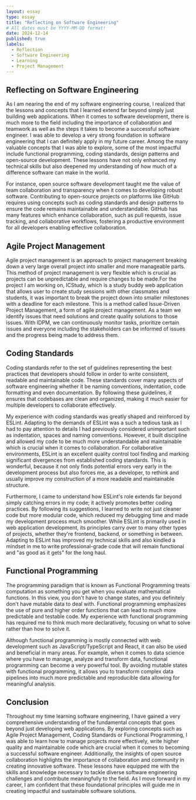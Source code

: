 ```yaml
---
layout: essay
type: essay
title: "Reflecting on Software Engineering"
# All dates must be YYYY-MM-DD format!
date: 2024-12-14
published: true
labels:
  - Reflection
  - Software Engineering
  - Learning
  - Project Management
---
```


## Reflecting on Software Engineering

As I am nearing the end of my software engineering course, I realized that the lessons and concepts that I learned extend far beyond simply just building web applications. When it comes to software development, there is much more to the field including the importance of collaboration and teamwork as well as the steps it takes to become a successful software engineer. I was able to develop a very strong foundation in software engineering that I can definitely apply in my future career. Among the many valuable concepts that I was able to explore, some of the most impactful include functional programming, coding standards, design patterns and open-source development. These lessons have not only enhanced my technical skills but also deepened my understanding of how much of a difference software can make in the world. 

For instance, open source software development taught me the value of team collaboration and transparency when it comes to developing robust software. Contributing to open-source projects on platforms like GitHub requires using concepts such as coding standards and design patterns to ensure the code remains maintainable and understandable. GitHub has many features which enhance collaboration, such as pull requests, issue tracking, and collaborative workflows, fostering a productive environment for all developers enabling effective collaboration.

## Agile Project Management

Agile project management is an approach to project management breaking down a very large overall project into smaller and more manageable parts. This method of project management is very flexible which is crucial as projects can be unpredictable and require changes to be made.For the project I am working on, ICStudy, which is a study buddy web application that allows user to create study sessions with other classmates and students, it was important to break the project down into smaller milestones with a deadline for each milestone. This is a method called Issue-Driven Project Management, a form of agile project management. As a team we identify issues that need solutions and create quality solutions to those issues. With IDPM, we can continuously monitor tasks, prioritize certain issues and everyone including the stakeholders can be informed of issues and the progress being made to address them.  

## Coding Standards

Coding standards refer to the set of guidelines representing the best practices that developers should follow in order to write consistent, readable and maintainable code. These standards cover many aspects of software engineering whether it be naming conventions, indentation, code formatting and even documentation. By following these guidelines, it ensures that codebases are clean and organized, making it much easier for multiple developers to collaborate effectively. 

My experience with coding standards was greatly shaped and reinforced by ESLint. Adapting to the demands of ESLint was a such a tedious task as I had to pay attention to details I had previously considered unimportant such as indentation, spaces and naming conventions. However, it built discipline and allowed my code to be much more understandable and maintainable which is crucial when it comes to collaboration. For collaborative environments, ESLint is an excellent quality control tool finding and marking significant divergences from established coding standards. This is wonderful, because it not only finds potential errors very early in the development process but also forces me, as a developer, to rethink and usually improve my construction of a more readable and maintainable structure.

Furthermore, I came to understand how ESLint's role extends far beyond simply catching errors in my code; it actively promotes better coding practices. By following its suggestions, I learned to write not just cleaner code but more modular code, which reduced my debugging time and made my development process much smoother. While ESLint is primarily used in web application development, its principles carry over to many other types of projects, whether they're frontend, backend, or something in between. Adapting to ESLint has improved my technical skills and also kindled a mindset in me to write professional-grade code that will remain functional and "as good as it gets" for the long haul.

## Functional Programming

The programming paradigm that is known as Functional Programming treats computation as something you get when you evaluate mathematical functions. In this view, you don't have to change states, and you definitely don't have mutable data to deal with. Functional programming emphasizes the use of pure and higher order functions that can lead to much more predictable and testable code. My experience with functional programming has required me to think much more declaratively, focusing on what to solve rather than how to solve it.

Although functional programming is mostly connected with web development such as JavaScript/TypeScript and React, it can also be used and beneficial in many areas. For example, when it comes to data science where you have to manage, analyze and transform data, functional programming can become a very powerful tool. By avoiding mutable states with functional programming, it allows you to transform complex data pipelines into much more predictable and reproducible data allowing for meaningful analysis. 

## Conclusion

Throughout my time learning software engineering, I have gained a very comprehensive understanding of the fundamental concepts that goes beyond just developing web applications. By exploring concepts such as Agile Project Management, Coding Standards or Functional Programming, I was able to learn how to manage projects more effectively, write higher quality and maintainable code which are crucial when it comes to becoming a successful software engineer. Additionally, the insights of open source collaboration highlights the importance of collaboration and community in creating innovative software. These lessons have equipped me with the skills and knowledge necessary to tackle diverse software engineering challenges and contribute meaningfully to the field. As I move forward in my career, I am confident that these foundational principles will guide me in creating impactful and sustainable software solutions.

